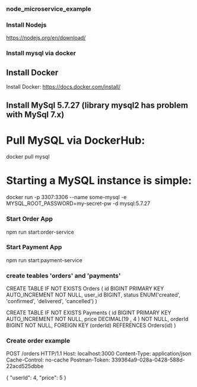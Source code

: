### node_microservice_example

### Install Nodejs
https://nodejs.org/en/download/

### Install mysql via docker

## Install Docker
Install Docker: https://docs.docker.com/install/

## Install MySql 5.7.27 (library mysql2 has problem with MySql 7.x)

# Pull MySQL via DockerHub:
docker pull mysql

# Starting a MySQL instance is simple:
docker run -p 3307:3306 --name some-mysql -e MYSQL_ROOT_PASSWORD=my-secret-pw -d mysql:5.7.27


### Start Order App
npm run start:order-service

### Start Payment App
npm run start:payment-service

### create teables 'orders' and 'payments'

CREATE TABLE IF NOT EXISTS Orders (
    id BIGINT PRIMARY KEY AUTO_INCREMENT NOT NULL,
    user_id BIGINT,
    status ENUM('created', 'confirmed', 'delivered', 'cancelled')
)

CREATE TABLE IF NOT EXISTS Payments (
    id BIGINT PRIMARY KEY AUTO_INCREMENT NOT NULL,
    price DECIMAL(19 , 4 ) NOT NULL,
    orderId BIGINT NOT NULL,
    FOREIGN KEY (orderId) REFERENCES Orders(id)
)

### Create order example 
POST /orders HTTP/1.1
Host: localhost:3000
Content-Type: application/json
Cache-Control: no-cache
Postman-Token: 339364a9-028a-0428-588d-22acd525dbbe

{
	"userId": 4,
	"price": 5
}

